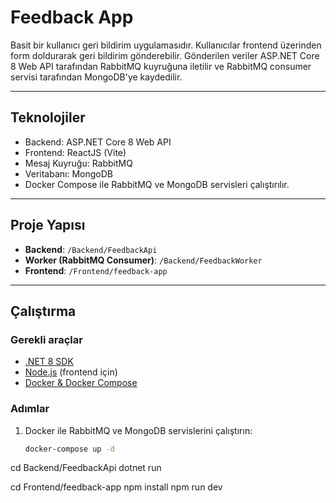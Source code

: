 # Feedback App

Basit bir kullanıcı geri bildirim uygulamasıdır. Kullanıcılar frontend üzerinden form doldurarak geri bildirim gönderebilir. Gönderilen veriler ASP.NET Core 8 Web API tarafından RabbitMQ kuyruğuna iletilir ve RabbitMQ consumer servisi tarafından MongoDB'ye kaydedilir.

---

## Teknolojiler

- Backend: ASP.NET Core 8 Web API  
- Frontend: ReactJS (Vite)  
- Mesaj Kuyruğu: RabbitMQ  
- Veritabanı: MongoDB  
- Docker Compose ile RabbitMQ ve MongoDB servisleri çalıştırılır.

---

## Proje Yapısı

- **Backend**: `/Backend/FeedbackApi`  
- **Worker (RabbitMQ Consumer)**: `/Backend/FeedbackWorker`  
- **Frontend**: `/Frontend/feedback-app`

---

## Çalıştırma

### Gerekli araçlar

- [.NET 8 SDK](https://dotnet.microsoft.com/en-us/download/dotnet/8.0)  
- [Node.js](https://nodejs.org/) (frontend için)  
- [Docker & Docker Compose](https://www.docker.com/get-started)

### Adımlar

1. Docker ile RabbitMQ ve MongoDB servislerini çalıştırın:
   ```bash
   docker-compose up -d
   
cd Backend/FeedbackApi
dotnet run


cd Frontend/feedback-app
npm install
npm run dev
